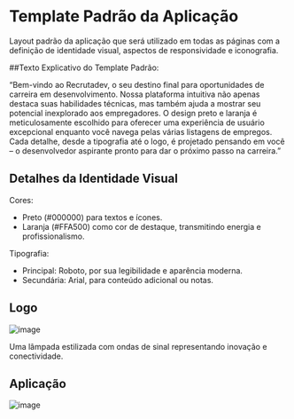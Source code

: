 # Template Padrão da Aplicação



Layout padrão da aplicação que será utilizado em todas as páginas com a definição de identidade visual, aspectos de responsividade e iconografia.


##Texto Explicativo do Template Padrão:

“Bem-vindo ao Recrutadev, o seu destino final para oportunidades de carreira em desenvolvimento. Nossa plataforma intuitiva não apenas destaca suas habilidades técnicas, mas também ajuda a mostrar seu potencial inexplorado aos empregadores. O design preto e laranja é meticulosamente escolhido para oferecer uma experiência de usuário excepcional enquanto você navega pelas várias listagens de empregos. Cada detalhe, desde a tipografia até o logo, é projetado pensando em você – o desenvolvedor aspirante pronto para dar o próximo passo na carreira.”

## Detalhes da Identidade Visual
Cores:
- Preto (#000000) para textos e ícones.
- Laranja (#FFA500) como cor de destaque, transmitindo energia e profissionalismo.

Tipografia:
- Principal: Roboto, por sua legibilidade e aparência moderna.
- Secundária: Arial, para conteúdo adicional ou notas.

## Logo

![image](https://github.com/hashtagluan/hashtagluan-pmv-ads-2024-1-e3-proj-mov-t6-pmv-ads-2024-1-e3-proj-Luan/assets/128554958/e5601e47-0dd4-475a-8b1a-072c831eea2b)

Uma lâmpada estilizada com ondas de sinal representando inovação e conectividade.


## Aplicação

![image](https://github.com/hashtagluan/hashtagluan-pmv-ads-2024-1-e3-proj-mov-t6-pmv-ads-2024-1-e3-proj-Luan/assets/128554958/3e920245-406f-4a9a-9d9c-55d114357fee)
